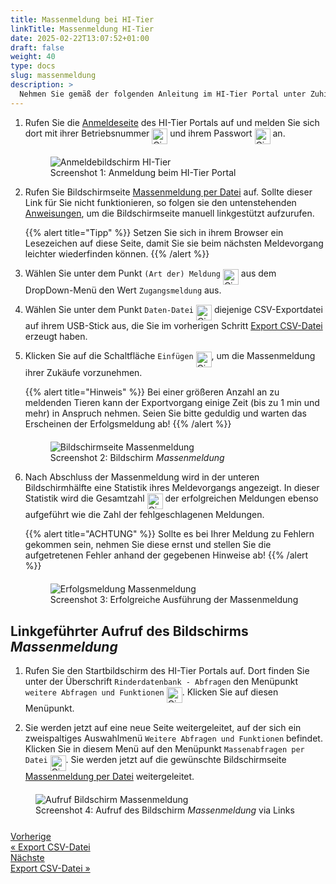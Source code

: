 ```yaml
---
title: Massenmeldung bei HI-Tier
linkTitle: Massenmeldung HI-Tier
date: 2025-02-22T13:07:52+01:00
draft: false
weight: 40
type: docs
slug: massenmeldung
description: >
  Nehmen Sie gemäß der folgenden Anleitung im HI-Tier Portal unter Zuhilfenahme der CSV-Exportdatei eine Massenmeldung für ihre zugekauften Tiere vor.
---
```

1. Rufen Sie die [Anmeldeseite](https://www.hi-tier.de/hitCom/login.asp) des HI-Tier Portals auf und melden Sie sich dort mit ihrer Betriebsnummer <img src="/digits/1_negative_circled.svg" width="25" align="middle" alt="Circled digit 1" title="Ziffer 1" /> und ihrem Passwort <img src="/digits/2_negative_circled.svg" width="25" align="middle" alt="Circled digit 2" title="Ziffer 2" /> an.

    <figure class="figure" style="margin-top: 20px">
        <img src="../images/hi-tier/anmeldung.png" class="border border-2 figure-img img-fluid rounded p-3" align="bottom" alt="Anmeldebildschirm HI-Tier" title="Anmeldung bei HI-Tier" />
        <figcaption class="figure-caption fs-6">Screenshot 1: Anmeldung beim HI-Tier Portal</figcaption>
    </figure>

1. Rufen Sie Bildschirmseite [Massenmeldung per Datei](https://www.hi-tier.de/hitCom/l_upload1.asp?M=SON&txtLangFormUpl=False) auf. Sollte dieser Link für Sie nicht funktionieren, so folgen sie den untenstehenden [Anweisungen](#linkgeführter-aufruf-des-bildschirms-massenmeldung), um die Bildschirmseite manuell linkgestützt aufzurufen.

    {{% alert title="Tipp" %}}
Setzen Sie sich in ihrem Browser ein Lesezeichen auf diese Seite, damit Sie sie beim nächsten Meldevorgang leichter wiederfinden können.
    {{% /alert %}}

1. Wählen Sie unter dem Punkt `(Art der) Meldung` <img src="/digits/1_negative_circled.svg" width="25" align="middle" alt="Circled digit 1" title="Ziffer 1" /> aus dem DropDown-Menü den Wert `Zugangsmeldung` aus.

1. Wählen Sie unter dem Punkt `Daten-Datei` <img src="/digits/2_negative_circled.svg" width="25" align="middle" alt="Circled digit 2" title="Ziffer 2" /> diejenige CSV-Exportdatei auf ihrem USB-Stick aus, die Sie im vorherigen Schritt [Export CSV-Datei](export-csv) erzeugt haben.

1. Klicken Sie auf die Schaltfläche `Einfügen` <img src="/digits/3_negative_circled.svg" width="25" align="middle" alt="Circled digit 3" title="Ziffer 3" />, um die Massenmeldung ihrer Zukäufe vorzunehmen.

    {{% alert title="Hinweis" %}}
Bei einer größeren Anzahl an zu meldenden Tieren kann der Exportvorgang einige Zeit (bis zu 1 min und mehr) in Anspruch nehmen. Seien Sie bitte geduldig und warten das Erscheinen der Erfolgsmeldung ab!
    {{% /alert %}}

    <figure class="figure" style="margin-top: 20px">
        <img src="../images/hi-tier/massenmeldung.png" class="border border-2 figure-img img-fluid rounded p-3" align="bottom" alt="Bildschirmseite Massenmeldung" title="Massenmeldung HI-Tier" />
        <figcaption class="figure-caption fs-6">Screenshot 2: Bildschirm <span style="font-style: italic;">Massenmeldung</span></figcaption>
    </figure>

1. Nach Abschluss der Massenmeldung wird in der unteren Bildschirmhälfte eine Statistik ihres Meldevorgangs angezeigt. In dieser Statistik wird die Gesamtzahl <img src="/digits/3_negative_circled.svg" width="25" align="middle" alt="Circled digit 3" title="Ziffer 3" /> der erfolgreichen Meldungen ebenso aufgeführt wie die Zahl der fehlgeschlagenen Meldungen.

    {{% alert title="ACHTUNG" %}}
Sollte es bei Ihrer Meldung zu Fehlern gekommen sein, nehmen Sie diese ernst und stellen Sie die aufgetretenen Fehler anhand der gegebenen Hinweise ab!
    {{% /alert %}}

    <figure class="figure" style="margin-top: 20px">
        <img src="../images/hi-tier/erfolg-massenmeldung.png" class="border border-2 figure-img img-fluid rounded p-3" align="bottom" alt="Erfolgsmeldung Massenmeldung" title="Erfolgsmeldung Massenmeldung" />
        <figcaption class="figure-caption fs-6">Screenshot 3: Erfolgreiche Ausführung der Massenmeldung</figcaption>
    </figure>


## Linkgeführter Aufruf des Bildschirms <span style="font-style: italic;">Massenmeldung</span>

1. Rufen Sie den Startbildschirm des HI-Tier Portals auf. Dort finden Sie unter der Überschrift `Rinderdatenbank - Abfragen` den Menüpunkt `weitere Abfragen und Funktionen` <img src="/digits/1_negative_circled.svg" width="25" align="middle" alt="Circled digit 1" title="Ziffer 1" />. Klicken Sie auf diesen Menüpunkt.

2.  Sie werden jetzt auf eine neue Seite weitergeleitet, auf der sich ein zweispaltiges Auswahlmenü `Weitere Abfragen und Funktionen` befindet. Klicken Sie in diesem Menü auf den Menüpunkt `Massenabfragen per Datei` <img src="/digits/2_negative_circled.svg" width="25" align="middle" alt="Circled digit 2" title="Ziffer 2" />. Sie werden jetzt auf die gewünschte Bildschirmseite [Massenmeldung per Datei](https://www.hi-tier.de/hitCom/l_upload1.asp?M=SON&txtLangFormUpl=False) weitergeleitet.

<figure class="figure" style="margin-top: 20px">
    <img src="../images/hi-tier/aufruf-massenmeldung.png" class="border border-2 figure-img img-fluid rounded p-3" align="bottom" alt="Aufruf Bildschirm Massenmeldung" title="Aufruf Massenmeldung" />
    <figcaption class="figure-caption fs-6">Screenshot 4: Aufruf des Bildschirm <span style="font-style: italic;">Massenmeldung</span> via Links</figcaption>
</figure>

<div style="max-width: 80%; margin-top: 25px;">
<div class="container-fluid">
  <div class="row">
    <div class="col">
      <div class="d-grid gap-2">
        <a class="text-start btn btn-lg btn-outline-primary" role="button"  href="../export-csv"><span class="fs-6">Vorherige</span><br><span class="fs-4 fw-semibold">« Export CSV-Datei</span></a>
      </div>
    </div>
    <div class="col">
      <div class="d-none gap-2">
        <a class="btn btn-lg btn-outline-primary text-end" role="button" href="#"><span class="fs-6">Nächste</span><br><span class="fs-4 fw-semibold">Export CSV-Datei »</span></a>
      </div>
    </div>
  </div>
</div>
<div>
